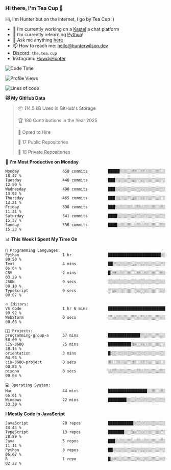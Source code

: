 ### Hi there, I'm Tea Cup 👋 

Hi, I'm Hunter but on the internet, I go by Tea Cup :)

- 🔭 I’m currently working on a [Kastel](https://github.com/KastelApp) a chat platform
- 🌱 I’m currently relearning [Python](https://github.com/TheTeaCup/CIS-3680)!
- 💬 Ask me anything [here](https://github.com/TheTeaCup/TheTeaCup/issues)
- 📫 How to reach me: [hello@hunterwilson.dev](mailto:hello@hunterwilson.dev)
- Discord: `the.tea.cup`
- Instagram: [HowdyHooter](https://instagram.com/HowdyHooter)

<!--START_SECTION:waka-->
![Code Time](http://img.shields.io/badge/Code%20Time-629%20hrs%2020%20mins-blue)

![Profile Views](http://img.shields.io/badge/Profile%20Views-5-blue)

![Lines of code](https://img.shields.io/badge/From%20Hello%20World%20I%27ve%20Written-1.4%20million%20lines%20of%20code-blue)

**🐱 My GitHub Data** 

> 📦 114.5 kB Used in GitHub's Storage 
 > 
> 🏆 180 Contributions in the Year 2025
 > 
> 💼 Opted to Hire
 > 
> 📜 17 Public Repositories 
 > 
> 🔑 18 Private Repositories 
 > 
📅 **I'm Most Productive on Monday** 

```text
Monday                   650 commits         █████░░░░░░░░░░░░░░░░░░░░   18.47 % 
Tuesday                  440 commits         ███░░░░░░░░░░░░░░░░░░░░░░   12.50 % 
Wednesday                490 commits         ███░░░░░░░░░░░░░░░░░░░░░░   13.92 % 
Thursday                 465 commits         ███░░░░░░░░░░░░░░░░░░░░░░   13.21 % 
Friday                   398 commits         ███░░░░░░░░░░░░░░░░░░░░░░   11.31 % 
Saturday                 541 commits         ████░░░░░░░░░░░░░░░░░░░░░   15.37 % 
Sunday                   536 commits         ████░░░░░░░░░░░░░░░░░░░░░   15.23 % 
```


📊 **This Week I Spent My Time On** 

```text
💬 Programming Languages: 
Python                   1 hr                ███████████████████████░░   90.50 % 
Text                     4 mins              ██░░░░░░░░░░░░░░░░░░░░░░░   06.04 % 
CSV                      2 mins              █░░░░░░░░░░░░░░░░░░░░░░░░   03.29 % 
JSON                     0 secs              ░░░░░░░░░░░░░░░░░░░░░░░░░   00.10 % 
TypeScript               0 secs              ░░░░░░░░░░░░░░░░░░░░░░░░░   00.07 % 

🔥 Editors: 
VS Code                  1 hr 6 mins         █████████████████████████   99.92 % 
WebStorm                 0 secs              ░░░░░░░░░░░░░░░░░░░░░░░░░   00.08 % 

🐱‍💻 Projects: 
programming-group-a      37 mins             ██████████████░░░░░░░░░░░   56.00 % 
CIS-3680                 25 mins             ██████████░░░░░░░░░░░░░░░   38.15 % 
orientation              3 mins              █░░░░░░░░░░░░░░░░░░░░░░░░   04.93 % 
cis-3680-project         0 secs              ░░░░░░░░░░░░░░░░░░░░░░░░░   00.83 % 
pixona                   0 secs              ░░░░░░░░░░░░░░░░░░░░░░░░░   00.08 % 

💻 Operating System: 
Mac                      44 mins             █████████████████░░░░░░░░   66.61 % 
Windows                  22 mins             ████████░░░░░░░░░░░░░░░░░   33.39 % 
```

**I Mostly Code in JavaScript** 

```text
JavaScript               20 repos            ███████████░░░░░░░░░░░░░░   44.44 % 
TypeScript               13 repos            ███████░░░░░░░░░░░░░░░░░░   28.89 % 
Java                     5 repos             ███░░░░░░░░░░░░░░░░░░░░░░   11.11 % 
Python                   3 repos             ██░░░░░░░░░░░░░░░░░░░░░░░   06.67 % 
R                        1 repo              █░░░░░░░░░░░░░░░░░░░░░░░░   02.22 % 
```




<!--END_SECTION:waka-->
